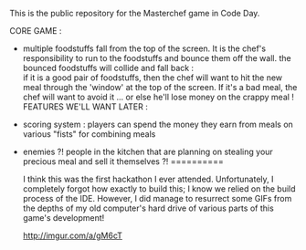 This is the public repository for the Masterchef game in Code Day.

CORE GAME  : 
- multiple foodstuffs fall from the top of the screen. It is the chef's 
  responsibility to run to the foodstuffs and bounce them off the wall. 
  the bounced foodstuffs will collide and fall back :  
  if it is a good pair of foodstuffs, then the chef will want to hit the 
  new meal through the 'window' at the top of the screen. If it's a bad meal,
  the chef will want to avoid it ... or else he'll lose money on the crappy 
  meal ! 
FEATURES WE'LL WANT LATER :
- scoring system : players can spend the money they earn from meals
  on various "fists" for combining meals 
- enemies ?! people in the kitchen that are planning on stealing your precious 
  meal and sell it themselves ?!
==========

  I think this was the first hackathon I ever attended. Unfortunately, I completely forgot how exactly to build this; I know we relied on the build process of the IDE. However, I did manage to resurrect some GIFs from the depths of my old computer's hard drive of various parts of this game's development!
  
  http://imgur.com/a/gM6cT
